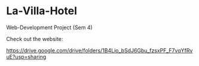 # La-Villa-Hotel
Web-Development Project (Sem 4)


Check out the website:

https://drive.google.com/drive/folders/1B4Lio_bSdJ6Gbu_fzsxPF_F7vqYfRvuE?usp=sharing
